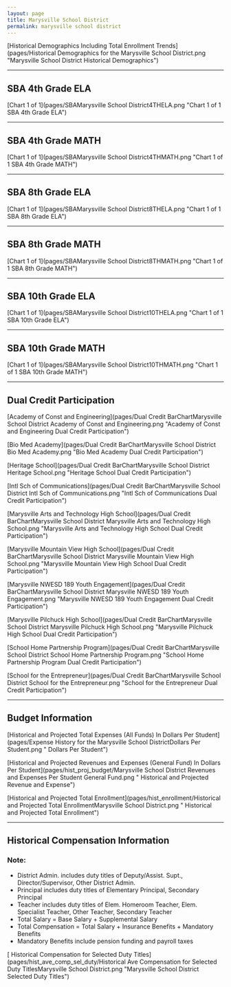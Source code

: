 ```yaml
---
layout: page
title: Marysville School District
permalink: marysville school district
---
```



[Historical Demographics Including Total Enrollment Trends](pages/Historical Demographics for the Marysville School District.png "Marysville School District Historical Demographics")

___

## SBA 4th Grade ELA

[Chart 1 of 1](pages/SBAMarysville School District4THELA.png "Chart 1 of 1 SBA 4th Grade ELA")


___

## SBA 4th Grade MATH

[Chart 1 of 1](pages/SBAMarysville School District4THMATH.png "Chart 1 of 1 SBA 4th Grade MATH")


___

## SBA 8th Grade ELA

[Chart 1 of 1](pages/SBAMarysville School District8THELA.png "Chart 1 of 1 SBA 8th Grade ELA")


___

## SBA 8th Grade MATH

[Chart 1 of 1](pages/SBAMarysville School District8THMATH.png "Chart 1 of 1 SBA 8th Grade MATH")


___

## SBA 10th Grade ELA

[Chart 1 of 1](pages/SBAMarysville School District10THELA.png "Chart 1 of 1 SBA 10th Grade ELA")


___

## SBA 10th Grade MATH

[Chart 1 of 1](pages/SBAMarysville School District10THMATH.png "Chart 1 of 1 SBA 10th Grade MATH")


___

## Dual Credit Participation

[Academy of Const and Engineering](pages/Dual Credit BarChartMarysville School District Academy of Const and Engineering.png "Academy of Const and Engineering Dual Credit Participation")

[Bio Med Academy](pages/Dual Credit BarChartMarysville School District Bio Med Academy.png "Bio Med Academy Dual Credit Participation")

[Heritage School](pages/Dual Credit BarChartMarysville School District Heritage School.png "Heritage School Dual Credit Participation")

[Intl Sch of Communications](pages/Dual Credit BarChartMarysville School District Intl Sch of Communications.png "Intl Sch of Communications Dual Credit Participation")

[Marysville Arts and Technology High School](pages/Dual Credit BarChartMarysville School District Marysville Arts and Technology High School.png "Marysville Arts and Technology High School Dual Credit Participation")

[Marysville Mountain View High School](pages/Dual Credit BarChartMarysville School District Marysville Mountain View High School.png "Marysville Mountain View High School Dual Credit Participation")

[Marysville NWESD 189 Youth Engagement](pages/Dual Credit BarChartMarysville School District Marysville NWESD 189 Youth Engagement.png "Marysville NWESD 189 Youth Engagement Dual Credit Participation")

[Marysville Pilchuck High School](pages/Dual Credit BarChartMarysville School District Marysville Pilchuck High School.png "Marysville Pilchuck High School Dual Credit Participation")

[School Home Partnership Program](pages/Dual Credit BarChartMarysville School District School Home Partnership Program.png "School Home Partnership Program Dual Credit Participation")

[School for the Entrepreneur](pages/Dual Credit BarChartMarysville School District School for the Entrepreneur.png "School for the Entrepreneur Dual Credit Participation")


___

## Budget Information

[Historical and Projected Total Expenses (All Funds) In Dollars Per Student](pages/Expense History for the Marysville School DistrictDollars Per Student.png " Dollars Per Student")

[Historical and Projected Revenues and Expenses (General Fund) In Dollars Per Student](pages/hist_proj_budget/Marysville School District Revenues and Expenses Per Student General Fund.png " Historical and Projected Revenue and Expense")

[Historical and Projected Total Enrollment](pages/hist_enrollment/Historical and Projected Total EnrollmentMarysville School District.png " Historical and Projected Total Enrollment")


___

## Historical Compensation Information
### Note:
- District Admin. includes duty titles of Deputy/Assist. Supt., Director/Supervisor, Other District Admin.
- Principal includes duty titles of Elementary Principal, Secondary Principal
- Teacher includes duty titles of Elem. Homeroom Teacher, Elem. Specialist Teacher, Other Teacher, Secondary Teacher
- Total Salary = Base Salary + Supplemental Salary
- Total Compensation = Total Salary + Insurance Benefits + Mandatory Benefits
- Mandatory Benefits include pension funding and payroll taxes

[ Historical Compensation for Selected Duty Titles](pages/hist_ave_comp_sel_duty/Historical Ave Compensation for Selected Duty TitlesMarysville School District.png "Marysville School District Selected Duty Titles")

